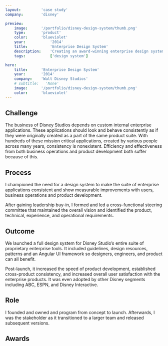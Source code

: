 ```yaml
---
layout:         'case study'
company:        'disney'

preview:
    image:      '/portfolio/disney-design-system/thumb.png'
    type:       'product'
    color:      'blueviolet'
    year:           '2014'
    title:          'Enterprise Design System'
    description:    'Creating an award-winning enterprise design system.'
    tags:           ['design system']

hero:
    title:      'Enterprise Design System'
    year:       '2014'
    company:    'Walt Disney Studios'
    # subtitle:   'None'
    image:      '/portfolio/disney-design-system/thumb.png'
    color:      'blueviolet'
---
```


<script setup>
    import AwardList from '../../components/AwardList.vue'
    import _ from 'lodash'
    import { data as awardsData } from '../../awards/awards.data'

    const awards = _.filter(awardsData, ['project', 'DisneyDesignSystem'])
</script>

## Challenge
The business of Disney Studios depends on custom internal enterprise applications. These applications should look and behave consistently as if they were originally created as a part of the same product suite. With hundreds of these mission critical applications, created by various people across many years, consistency is nonexistent. Efficiency and effectiveness from both business operations and product development both suffer because of this.

## Process
I championed the need for a design system to make the suite of enterprise applications consistent and show measurable improvements with users, business operations and product development.

After gaining leadership buy-in, I formed and led a cross-functional steering committee that maintained the overall vision and identified the product, technical, experience, and operational requirements.

## Outcome
We launched a full design system for Disney Studio’s entire suite of proprietary enterprise tools. It included guidelines, design resources, patterns and an Angular UI framework so designers, engineers, and product can all benefit.

Post-launch, it increased the speed of product development, established cross-product consistency, and increased overall user satisfaction with the enterprise products. It was even adopted by other Disney segments including ABC, ESPN, and Disney Interactive.

## Role
I founded and owned and program from concept to launch. Afterwards, I was the stakeholder as it transitioned to a larger team and released subsequent versions.

## Awards
<AwardList :data="awards"></AwardList>
